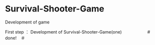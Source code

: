 # Survival-Shooter-Game
Development of game

First step ： Development of Survival-Shooter-Game(one)　　　　　　#　done!　＃
